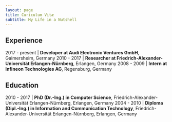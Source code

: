 ```yaml
---
layout: page
title: Curiculum Vitæ
subtitle: My Life in a Nutshell
---
```


## Experience

2017 - present | **Developer at Audi Electronic Ventures GmbH**, Gaimersheim, Germany 
2010 - 2017    | **Researcher at Friedrich-Alexander-Universität Erlangen-Nürnberg**, Erlangen, Germany
2008 - 2009    | **Intern at Infineon Technologies AG**, Regensburg, Germany

## Education

2010 - 2017 | **PhD (Dr.-Ing.) in Computer Science**, Friedrich-Alexander-Universität Erlangen-Nürnberg, Erlangen, Germany
2004 - 2010 | **Diploma (Dipl.-Ing.) in Information and Communication Technology**, Friedrich-Alexander-Universität Erlangen-Nürnberg, Erlangen, Germany
